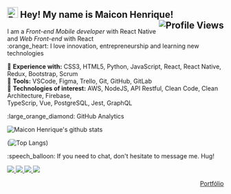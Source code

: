 
<h2 align="left"><img src="https://raw.githubusercontent.com/kaueMarques/kaueMarques/master/hi.gif" width="25" alt="Bem vindo!"> Hey! My name is Maicon Henrique!<img align="right" src="https://komarev.com/ghpvc/?username=maiconhenriquefa&style=flat-square&color=FF9800" alt="Profile Views" /></h2>


<p> I am a <i>Front-end Mobile developer</i> with React Native and  <i>Web Front-end</i> with React <br>:orange_heart: I love innovation, entrepreneurship and learning new technologies</p> 



:small_orange_diamond: <b>Experience with:</b>  CSS3, HTML5, Python, JavaScript, React, React Native, Redux, Bootstrap, Scrum<br>
:small_orange_diamond: <b>Tools:</b>  VSCode, Figma, Trello, Git, GitHub, GitLab<br>
:small_orange_diamond: <b>Technologies of interest:</b>  AWS, NodeJS, API Restful, Clean Code, Clean Architecture, Firebase,<br> TypeScrip, Vue, PostgreSQL, Jest, GraphQL<br>

<p>:large_orange_diamond: GitHub Analytics</p>

![Maicon Henrique's github stats](https://github-readme-stats.vercel.app/api?username=maiconhenriquefa&hide=contribs&hide_border=true&icon_color=FF9800&border_radius=0px&show_icons=true&bg_color=21262D&border_color=FF9800&title_color=FF9800&text_color=eee&disable_animations=true)

(![Top Langs](https://github-readme-stats.vercel.app/api/top-langs/?username=maiconhenriquefa&border_radius=0px&hide_border=true&layout=compact&bg_color=21262D&border_color=FF9800&langs_count=6&title_color=FF9800&text_color=eee&card_width=445))


<p>
  :speech_balloon: If you need to chat, don't hesitate to message me. Hug!
</p>
  <a href="mailto:maiconhenriquefa@gmail.com" alt="Gmail">
    <img src="https://img.shields.io/badge/-Gmail-21262D?style=for-the-badge&logo=Gmail&logoColor=FF9800&link=mailto:maiconhenriquefa@gmail.com"/>
  </a>
  
  <a href="https://www.linkedin.com/in/maiconhenriquefa" alt="Linkedin">
    <img src="https://img.shields.io/badge/-Linkedin-21262D?style=for-the-badge&logo=Linkedin&logoColor=FF9800&link=https://www.linkedin.com/in/maiconhenriquefa"/>
  </a>
  
  <a href="https://discord.com/channels/Maicon#7013" alt="Discord">
    <img src="https://img.shields.io/badge/-Discord-21262D?style=for-the-badge&logo=Discord&logoColor=FF9800&link=https://discord.com/channels/Maicon#7013"/>
  </a>
    
  <a href="https://web.whatsapp.com/send?phone=+5583987322705" alt="Whatsapp">
    <img src="https://img.shields.io/badge/-Whatsapp-21262D?style=for-the-badge&logo=Whatsapp&logoColor=FF9800&link=https://web.whatsapp.com/send?phone=+5583987322705"/>
  </a>
<p align="right" ><a href="https://maiconhenriquefa.github.io/portfolio/">Portfólio</a></p>

